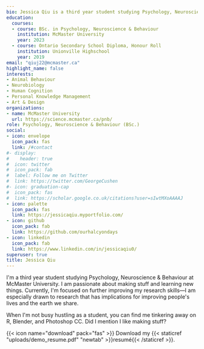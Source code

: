 ```yaml
---
bio: Jessica Qiu is a third year student studying Psychology, Neuroscience & Behaviour at McMaster University. She is drawn to research that has implications for improving people’s lives and the earth we share.
education:
  courses:
  - course: BSc. in Psychology, Neuroscience & Behaviour
    institution: McMaster University
    year: 2023
  - course: Ontario Secondary School Diploma, Honour Roll
    institution: Unionville Highschool
    year: 2019
email: "qiuj22@mcmaster.ca"
highlight_name: false
interests:
- Animal Behaviour
- Neurobiology
- Human Cognition
- Personal Knowledge Management
- Art & Design
organizations:
- name: McMaster University
  url: https://science.mcmaster.ca/pnb/
role: Psychology, Neuroscience & Behaviour (BSc.)
social:
- icon: envelope
  icon_pack: fas
  link: /#contact
#- display:
#    header: true
#  icon: twitter
#  icon_pack: fab
#  label: Follow me on Twitter
#  link: https://twitter.com/GeorgeCushen
#- icon: graduation-cap
#  icon_pack: fas
#  link: https://scholar.google.co.uk/citations?user=sIwtMXoAAAAJ
- icon: palette
  icon_pack: fas
  link: https://jessicaqiu.myportfolio.com/
- icon: github
  icon_pack: fab
  link: https://github.com/ourhalcyondays
- icon: linkedin
  icon_pack: fab
  link: https://www.linkedin.com/in/jessicaqiu0/
superuser: true
title: Jessica Qiu
---
```


I'm a third year student studying Psychology, Neuroscience & Behaviour at McMaster University. I am passionate about making stuff and learning new things. Currently, I'm focused on further improving my research skills—I am especially drawn to research that has implications for improving people's lives and the earth we share.

When I'm not busy hustling as a student, you can find me tinkering away on R, Blender, and Photoshop CC. Did I mention I like making stuff?

{{< icon name="download" pack="fas" >}} Download my {{< staticref "uploads/demo_resume.pdf" "newtab" >}}resumé{{< /staticref >}}.
